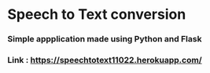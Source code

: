 # Speech to Text conversion

### Simple appplication made using Python and Flask
### Link : https://speechtotext11022.herokuapp.com/
